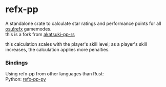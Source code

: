 # refx-pp

A standalone crate to calculate star ratings and performance points for all [osu!refx](https://refx.online) gamemodes. <br>
this is a fork from [akatsuki-pp-rs](https://github.com/osuAkatsuki/akatsuki-pp-rs) <br>

this calculation scales with the player's skill level; as a player's skill increases, the calculation applies more penalties.
### Bindings

Using refx-pp from other languages than Rust: <br>
Python: [refx-pp-py](https://github.com/refx-online/refx-pp-py)